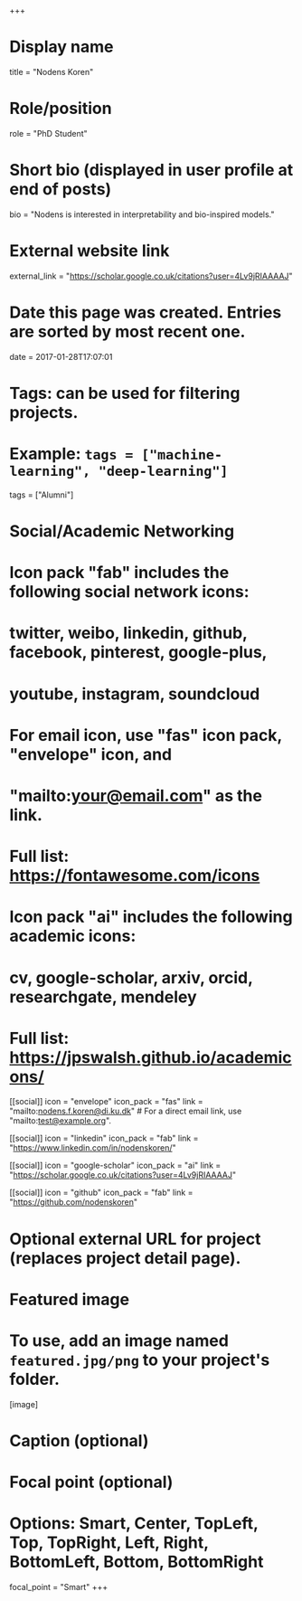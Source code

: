 +++
# Display name
title = "Nodens Koren"

# Role/position
role = "PhD Student"

# Short bio (displayed in user profile at end of posts)
bio = "Nodens is interested in interpretability and bio-inspired models."

# External website link
external_link = "https://scholar.google.co.uk/citations?user=4Lv9jRIAAAAJ"

# Date this page was created. Entries are sorted by most recent one.
date = 2017-01-28T17:07:01

# Tags: can be used for filtering projects.
# Example: `tags = ["machine-learning", "deep-learning"]`
tags = ["Alumni"]

# Social/Academic Networking
#
# Icon pack "fab" includes the following social network icons:
#
#   twitter, weibo, linkedin, github, facebook, pinterest, google-plus,
#   youtube, instagram, soundcloud
#
#   For email icon, use "fas" icon pack, "envelope" icon, and
#   "mailto:your@email.com" as the link.
#
#   Full list: https://fontawesome.com/icons
#
# Icon pack "ai" includes the following academic icons:
#
#   cv, google-scholar, arxiv, orcid, researchgate, mendeley
#
#   Full list: https://jpswalsh.github.io/academicons/

[[social]]
icon = "envelope"
icon_pack = "fas"
link = "mailto:nodens.f.koren@di.ku.dk"  # For a direct email link, use "mailto:test@example.org".

[[social]]
icon = "linkedin"
icon_pack = "fab"
link = "https://www.linkedin.com/in/nodenskoren/"

[[social]]
icon = "google-scholar"
icon_pack = "ai"
link = "https://scholar.google.co.uk/citations?user=4Lv9jRIAAAAJ"

[[social]]
icon = "github"
icon_pack = "fab"
link = "https://github.com/nodenskoren"


# Optional external URL for project (replaces project detail page).

# Featured image
# To use, add an image named `featured.jpg/png` to your project's folder. 
[image]
  # Caption (optional)

  # Focal point (optional)
  # Options: Smart, Center, TopLeft, Top, TopRight, Left, Right, BottomLeft, Bottom, BottomRight
  focal_point = "Smart"
+++
